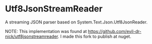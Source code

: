 # Utf8JsonStreamReader

A streaming JSON parser based on System.Text.Json.Utf8JsonReader.

NOTE: This implementation was found at https://github.com/evil-dr-nick/utf8jsonstreamreader. I made this fork to publish at nuget.

